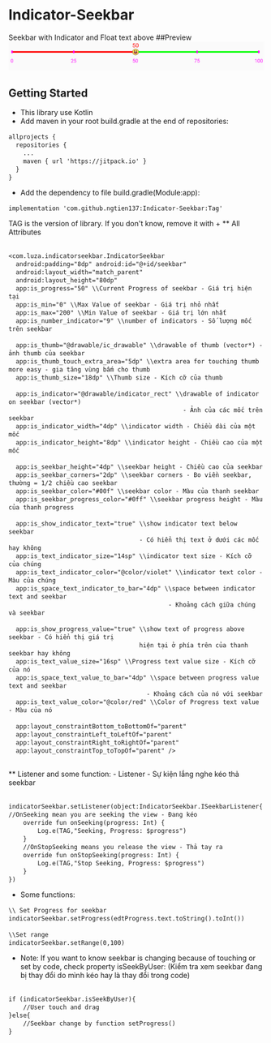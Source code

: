 # Indicator-Seekbar 
Seekbar with Indicator and Float text above 
##Preview ![alt text](https://github.com/ngtien137/Indicator-Seekbar/blob/master/images/reviews.png) 
## Getting Started 
* This library use Kotlin 
* Add maven in your root build.gradle at the end of repositories:

``` 
allprojects { 
  repositories { 
    ... 
    maven { url 'https://jitpack.io' }
  } 
} 
``` 

* Add the dependency to file build.gradle(Module:app): 

``` 
implementation 'com.github.ngtien137:Indicator-Seekbar:Tag' 

``` 

TAG is the version of library. If you don't know, remove it with + 
** All Attributes 

``` 

<com.luza.indicatorseekbar.IndicatorSeekbar 
  android:padding="8dp" android:id="@+id/seekbar" 
  android:layout_width="match_parent" 
  android:layout_height="80dp" 
  app:is_progress="50" \\Current Progress of seekbar - Giá trị hiện tại 
  app:is_min="0" \\Max Value of seekbar - Giá trị nhỏ nhất 
  app:is_max="200" \\Min Value of seekbar - Giá trị lớn nhất 
  app:is_number_indicator="9" \\number of indicators - Số lượng mốc trên seekbar 
  
  app:is_thumb="@drawable/ic_drawable" \\drawable of thumb (vector*) - ảnh thumb của seekbar 
  app:is_thumb_touch_extra_area="5dp" \\extra area for touching thumb more easy - gia tăng vùng bấm cho thumb 
  app:is_thumb_size="18dp" \\Thumb size - Kích cỡ của thumb 
  
  app:is_indicator="@drawable/indicator_rect" \\drawable of indicator on seekbar (vector*) 
                                                - Ảnh của các mốc trên seekbar 
  app:is_indicator_width="4dp" \\indicator width - Chiều dài của một mốc 
  app:is_indicator_height="8dp" \\indicator height - Chiều cao của một mốc 
  
  app:is_seekbar_height="4dp" \\seekbar height - Chiều cao của seekbar 
  app:is_seekbar_corners="2dp" \\seekbar corners - Bo viền seekbar, thường = 1/2 chiều cao seekbar 
  app:is_seekbar_color="#00f" \\seekbar color - Màu của thanh seekbar 
  app:is_seekbar_progress_color="#0ff" \\seekbar progress height - Màu của thanh progress 
  
  app:is_show_indicator_text="true" \\show indicator text below seekbar 
                                    - Có hiển thị text ở dưới các mốc hay không   
  app:is_text_indicator_size="14sp" \\indicator text size - Kích cỡ của chúng 
  app:is_text_indicator_color="@color/violet" \\indicator text color - Màu của chúng 
  app:is_space_text_indicator_to_bar="4dp" \\space between indicator text and seekbar 
                                            - Khoảng cách giữa chúng và seekbar 
                                            
  app:is_show_progress_value="true" \\show text of progress above seekbar - Có hiển thị giá trị 
                                    hiện tại ở phía trên của thanh seekbar hay không 
  app:is_text_value_size="16sp" \\Progress text value size - Kích cỡ của nó 
  app:is_space_text_value_to_bar="4dp" \\space between progress value text and seekbar 
                                      - Khoảng cách của nó với seekbar 
  app:is_text_value_color="@color/red" \\Color of Progress text value - Màu của nó 
  
  app:layout_constraintBottom_toBottomOf="parent" 
  app:layout_constraintLeft_toLeftOf="parent" 
  app:layout_constraintRight_toRightOf="parent" 
  app:layout_constraintTop_toTopOf="parent" /> 
  
  ``` 
  ** Listener and some function: - Listener - Sự kiện lắng nghe kéo thả seekbar 
  
  ``` 
  
  indicatorSeekbar.setListener(object:IndicatorSeekbar.ISeekbarListener{ //OnSeeking mean you are seeking the view - Đang kéo 
      override fun onSeeking(progress: Int) { 
          Log.e(TAG,"Seeking, Progress: $progress") 
      } 
      //OnStopSeeking means you release the view - Thả tay ra 
      override fun onStopSeeking(progress: Int) { 
          Log.e(TAG,"Stop Seeking, Progress: $progress")
      } 
  }) 
  
  ``` 
  - Some functions: 
  
  ``` 
  \\ Set Progress for seekbar
  indicatorSeekbar.setProgress(edtProgress.text.toString().toInt()) 
  
  \\Set range 
  indicatorSeekbar.setRange(0,100) 
  
  ``` 
  - Note: If you want to know seekbar is changing because of touching or set by code, check property isSeekByUser:
  (Kiểm tra xem seekbar đang bị thay đổi do mình kéo hay là thay đổi trong code) 
  ``` 
  
  if (indicatorSeekbar.isSeekByUser){ 
      //User touch and drag 
  }else{ 
      //Seekbar change by function setProgress() 
  } 
  
  ```

